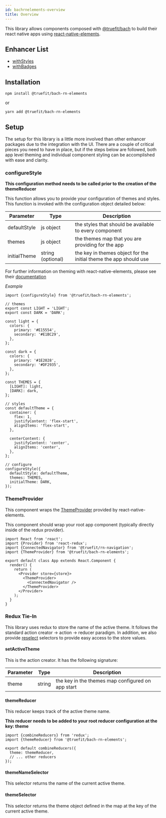 ```yaml
---
id: bachrnelements-overview
title: Overview
---
```


This library allows components composed with [@truefit/bach](https://github.com/truefit/bach) to build their react native apps using [react-native-elements](https://react-native-training.github.io/react-native-elements/).

## Enhancer List

- [withStyles](/docs/bachrnelements-withstyles)
- [withBadges](/docs/bachrnelements-withbadges)

## Installation

```
npm install @truefit/bach-rn-elements
```

or

```
yarn add @truefit/bach-rn-elements
```

## Setup

The setup for this library is a little more involved than other enhancer packages due to the integration with the UI. There are a couple of critical pieces you need to have in place, but if the steps below are followed, both app level theming and individual component styling can be accomplished with ease and clarity.

### configureStyle

**This configuration method needs to be called prior to the creation of the themeReducer**

This function allows you to provide your configuration of themes and styles. This function is invoked with the configuration object detailed below:

| Parameter    | Type              | Description                                                       |
| ------------ | ----------------- | ----------------------------------------------------------------- |
| defaultStyle | js object         | the styles that should be available to every component            |
| themes       | js object         | the themes map that you are providing for the app                 |
| initialTheme | string (optional) | the key in themes object for the initial theme the app should use |

For further information on theming with react-native-elements, please see their [documentation](https://react-native-training.github.io/react-native-elements/docs/customization.html)

_Example_

```
import {configureStyle} from '@truefit/bach-rn-elements';

// themes
export const LIGHT = 'LIGHT';
export const DARK = 'DARK';

const light = {
  colors: {
    primary: '#E15554',
    secondary: '#E1BC29',
  },
};

const dark = {
  colors: {
    primary: '#1E2028',
    secondary: '#DF2935',
  },
};

const THEMES = {
  [LIGHT]: light,
  [DARK]: dark,
};

// styles
const defaultTheme = {
  container: {
    flex: 1,
    justifyContent: 'flex-start',
    alignItems: 'flex-start',
  },

  centerContent: {
    justifyContent: 'center',
    alignItems: 'center',
  },
};

// configure
configureStyle({
  defaultStyle: defaultTheme,
  themes: THEMES,
  initialTheme: DARK,
});
```

### ThemeProvider

This component wraps the [ThemeProvider](https://react-native-training.github.io/react-native-elements/docs/customization.html#using-themeprovider) provided by react-native-elements.

This component should wrap your root app component (typically directly inside of the redux provider).

```
import React from 'react';
import {Provider} from 'react-redux';
import {ConnectedNavigator} from '@truefit/rn-navigation';
import {ThemeProvider} from '@truefit/bach-rn-elements';

export default class App extends React.Component {
  render() {
    return (
      <Provider store={store}>
        <ThemeProvider>
          <ConnectedNavigator />
        </ThemeProvider>
      </Provider>
    );
  }
}
```

### Redux Tie-In

This library uses redux to store the name of the active theme. It follows the standard action creator -> action -> reducer paradigm. In addition, we also provide [reselect](https://github.com/reduxjs/reselect) selectors to provide easy access to the store values.

#### setActiveTheme

This is the action creator. It has the following signature:

| Parameter | Type   | Description                                       |
| --------- | ------ | ------------------------------------------------- |
| theme     | string | the key in the themes map configured on app start |

#### themeReducer

This reducer keeps track of the active theme name.

**This reducer needs to be added to your root reducer configuration at the key: theme**

```
import {combineReducers} from 'redux';
import {themeReducer} from '@truefit/bach-rn-elements';

export default combineReducers({
  theme: themeReducer,
  // ... other reducers
});
```

#### themeNameSelector

This selector returns the name of the current active theme.

#### themeSelector

This selector returns the theme object defined in the map at the key of the current active theme.